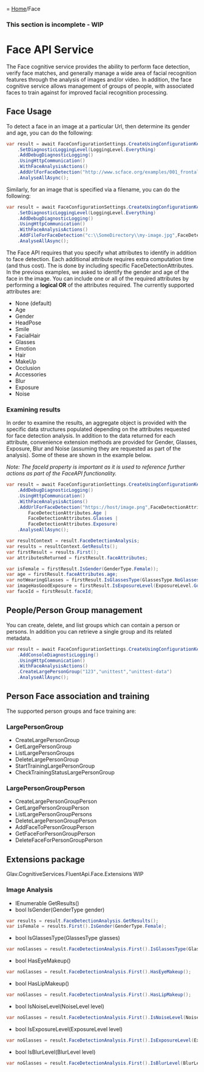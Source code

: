 = [Home](/README.md)/Face

### This section is incomplete - WIP

# Face API Service
The Face cognitive service provides the ability to perform face detection, verify face matches, and generally manage a wide area of facial recognition features through the analysis of images and/or video. In addition, the face cognitive service allows management of groups of people, with associated faces to train against for improved facial recognition processing.

## Face Usage
To detect a face in an image at a particular Url, then determine its gender and age, you can do the following:
```c#
var result = await FaceConfigurationSettings.CreateUsingConfigurationKeys("YOUR-API-KEY", LocationKeyIdentifier.WestUs)
    .SetDiagnosticLoggingLevel(LoggingLevel.Everything)
    .AddDebugDiagnosticLogging()
    .UsingHttpCommunication()
    .WithFaceAnalysisActions()
    .AddUrlForFaceDetection("http://www.scface.org/examples/001_frontal.jpg",FaceDetectionAttributes.Gender | FaceDetectionAttributes.Age)
    .AnalyseAllAsync();
```

Similarly, for an image that is specified via a filename, you can do the following:
```c#
var result = await FaceConfigurationSettings.CreateUsingConfigurationKeys("YOUR-API-KEY", LocationKeyIdentifier.WestUs)
    .SetDiagnosticLoggingLevel(LoggingLevel.Everything)
    .AddDebugDiagnosticLogging()
    .UsingHttpCommunication()
    .WithFaceAnalysisActions()
    .AddFileForFaceDetection("c:\\SomeDirectory\\my-image.jpg",FaceDetectionAttributes.Gender | FaceDetectionAttributes.Age)
    .AnalyseAllAsync();
```

The Face API requires that you specify what attributes to identify in addition to face detection. Each additional attribute requires extra computation time (and thus cost). The is done by including specific FaceDetectionAttributes. In the previous examples, we asked to identify the gender and age of the face in the image. You can include one or all of the required attributes by performing a **logical OR** of the attributes required. The currently supported attributes are:
* None (default)
* Age
* Gender
* HeadPose
* Smile
* FacialHair
* Glasses
* Emotion
* Hair
* MakeUp
* Occlusion
* Accessories
* Blur
* Exposure
* Noise

### Examining results
In order to examine the results, an aggregate object is provided with the specific data structures populated depending on the attributes requested for face detection analysis. In addition to the data returned for each attribute, convenience extension methods are provided for Gender, Glasses, Exposure, Blur and Noise (assuming they are requested as part of the analysis). Some of these are shown in the example below.

*Note: The faceId property is important as it is used to reference further actions as part of the FaceAPI functionality.*

```c#
var result = await FaceConfigurationSettings.CreateUsingConfigurationKeys("123", LocationKeyIdentifier.AustraliaEast)
    .AddDebugDiagnosticLogging()
    .UsingHttpCommunication()
    .WithFaceAnalysisActions()
    .AddUrlForFaceDetection("https://host/image.png",FaceDetectionAttributes.Gender | 
        FaceDetectionAttributes.Age | 
        FaceDetectionAttributes.Glasses |
        FaceDetectionAttributes.Exposure)
    .AnalyseAllAsync();

var resultContext = result.FaceDetectionAnalysis;
var results = resultContext.GetResults();
var firstResult = results.First();
var attributesReturned = firstResult.faceAttributes;

var isFemale = firstResult.IsGender(GenderType.Female));
var age = firstResult.faceAttributes.age;
var notWearingGlasses = firstResult.IsGlassesType(GlassesType.NoGlasses);
var imageHasGoodExposure = firstResult.IsExposureLevel(ExposureLevel.GoodExposure);
var faceId = firstResult.faceId;
```

## People/Person Group management
You can create, delete, and list groups which can contain a person or persons. In addition you can retrieve a single group and its related metadata.
```c#
var result = await FaceConfigurationSettings.CreateUsingConfigurationKeys("123", LocationKeyIdentifier.AustraliaEast)
    .AddConsoleDiagnosticLogging()
    .UsingHttpCommunication()
    .WithFaceAnalysisActions()
    .CreateLargePersonGroup("123","unittest","unittest-data")
    .AnalyseAllAsync();
```

## Person Face association and training
The supported person groups and face training are:
### LargePersonGroup
* CreateLargePersonGroup
* GetLargePersonGroup
* ListLargePersonGroups
* DeleteLargePersonGroup
* StartTrainingLargePersonGroup
* CheckTrainingStatusLargePersonGroup

### LargePersonGroupPerson
* CreateLargePersonGroupPerson
* GetLargePersonGroupPerson
* ListLargePersonGroupPersons
* DeleteLargePersonGroupPerson
* AddFaceToPersonGroupPerson
* GetFaceForPersonGroupPerson
* DeleteFaceForPersonGroupPerson


## Extensions package
Glav.CognitiveServices.FluentApi.Face.Extensions
WIP
### Image Analysis
* IEnumerable<FaceDetectResponseItem> GetResults()
* bool IsGender(GenderType gender)
```c#
var results = result.FaceDetectionAnalysis.GetResults();
var isFemale = results.First().IsGender(GenderType.Female);
```
* bool IsGlassesType(GlassesType glasses)
```c#
var noGlasses = result.FaceDetectionAnalysis.First().IsGlassesType(GlassesType.NoGlasses);
```
* bool HasEyeMakeup()
```c#
var noGlasses = result.FaceDetectionAnalysis.First().HasEyeMakeup();
```
* bool HasLipMakeup()
```c#
var noGlasses = result.FaceDetectionAnalysis.First().HasLipMakeup();
```

* bool IsNoiseLevel(NoiseLevel level)
```c#
var noGlasses = result.FaceDetectionAnalysis.First().IsNoiseLevel(NoiseLevel.Low);
```
* bool IsExposureLevel(ExposureLevel level)
```c#
var noGlasses = result.FaceDetectionAnalysis.First().IsExposureLevel(ExposureLevel.GoodExposure);
```
* bool IsBlurLevel(BlurLevel level)
```c#
var noGlasses = result.FaceDetectionAnalysis.First().IsBlurLevel(BlurLevel.Low);
```
